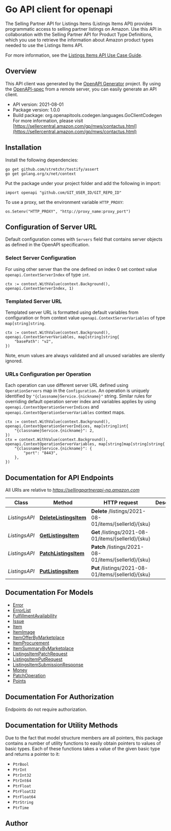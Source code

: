 # Go API client for openapi

The Selling Partner API for Listings Items (Listings Items API) provides programmatic access to selling partner listings on Amazon. Use this API in collaboration with the Selling Partner API for Product Type Definitions, which you use to retrieve the information about Amazon product types needed to use the Listings Items API.

For more information, see the [Listings Items API Use Case Guide](doc:listings-items-api-v2021-08-01-use-case-guide).

## Overview
This API client was generated by the [OpenAPI Generator](https://openapi-generator.tech) project.  By using the [OpenAPI-spec](https://www.openapis.org/) from a remote server, you can easily generate an API client.

- API version: 2021-08-01
- Package version: 1.0.0
- Build package: org.openapitools.codegen.languages.GoClientCodegen
For more information, please visit [https://sellercentral.amazon.com/gp/mws/contactus.html](https://sellercentral.amazon.com/gp/mws/contactus.html)

## Installation

Install the following dependencies:

```shell
go get github.com/stretchr/testify/assert
go get golang.org/x/net/context
```

Put the package under your project folder and add the following in import:

```golang
import openapi "github.com/GIT_USER_ID/GIT_REPO_ID"
```

To use a proxy, set the environment variable `HTTP_PROXY`:

```golang
os.Setenv("HTTP_PROXY", "http://proxy_name:proxy_port")
```

## Configuration of Server URL

Default configuration comes with `Servers` field that contains server objects as defined in the OpenAPI specification.

### Select Server Configuration

For using other server than the one defined on index 0 set context value `openapi.ContextServerIndex` of type `int`.

```golang
ctx := context.WithValue(context.Background(), openapi.ContextServerIndex, 1)
```

### Templated Server URL

Templated server URL is formatted using default variables from configuration or from context value `openapi.ContextServerVariables` of type `map[string]string`.

```golang
ctx := context.WithValue(context.Background(), openapi.ContextServerVariables, map[string]string{
	"basePath": "v2",
})
```

Note, enum values are always validated and all unused variables are silently ignored.

### URLs Configuration per Operation

Each operation can use different server URL defined using `OperationServers` map in the `Configuration`.
An operation is uniquely identified by `"{classname}Service.{nickname}"` string.
Similar rules for overriding default operation server index and variables applies by using `openapi.ContextOperationServerIndices` and `openapi.ContextOperationServerVariables` context maps.

```golang
ctx := context.WithValue(context.Background(), openapi.ContextOperationServerIndices, map[string]int{
	"{classname}Service.{nickname}": 2,
})
ctx = context.WithValue(context.Background(), openapi.ContextOperationServerVariables, map[string]map[string]string{
	"{classname}Service.{nickname}": {
		"port": "8443",
	},
})
```

## Documentation for API Endpoints

All URIs are relative to *https://sellingpartnerapi-na.amazon.com*

Class | Method | HTTP request | Description
------------ | ------------- | ------------- | -------------
*ListingsAPI* | [**DeleteListingsItem**](docs/ListingsAPI.md#deletelistingsitem) | **Delete** /listings/2021-08-01/items/{sellerId}/{sku} | 
*ListingsAPI* | [**GetListingsItem**](docs/ListingsAPI.md#getlistingsitem) | **Get** /listings/2021-08-01/items/{sellerId}/{sku} | 
*ListingsAPI* | [**PatchListingsItem**](docs/ListingsAPI.md#patchlistingsitem) | **Patch** /listings/2021-08-01/items/{sellerId}/{sku} | 
*ListingsAPI* | [**PutListingsItem**](docs/ListingsAPI.md#putlistingsitem) | **Put** /listings/2021-08-01/items/{sellerId}/{sku} | 


## Documentation For Models

 - [Error](docs/Error.md)
 - [ErrorList](docs/ErrorList.md)
 - [FulfillmentAvailability](docs/FulfillmentAvailability.md)
 - [Issue](docs/Issue.md)
 - [Item](docs/Item.md)
 - [ItemImage](docs/ItemImage.md)
 - [ItemOfferByMarketplace](docs/ItemOfferByMarketplace.md)
 - [ItemProcurement](docs/ItemProcurement.md)
 - [ItemSummaryByMarketplace](docs/ItemSummaryByMarketplace.md)
 - [ListingsItemPatchRequest](docs/ListingsItemPatchRequest.md)
 - [ListingsItemPutRequest](docs/ListingsItemPutRequest.md)
 - [ListingsItemSubmissionResponse](docs/ListingsItemSubmissionResponse.md)
 - [Money](docs/Money.md)
 - [PatchOperation](docs/PatchOperation.md)
 - [Points](docs/Points.md)


## Documentation For Authorization

Endpoints do not require authorization.


## Documentation for Utility Methods

Due to the fact that model structure members are all pointers, this package contains
a number of utility functions to easily obtain pointers to values of basic types.
Each of these functions takes a value of the given basic type and returns a pointer to it:

* `PtrBool`
* `PtrInt`
* `PtrInt32`
* `PtrInt64`
* `PtrFloat`
* `PtrFloat32`
* `PtrFloat64`
* `PtrString`
* `PtrTime`

## Author



